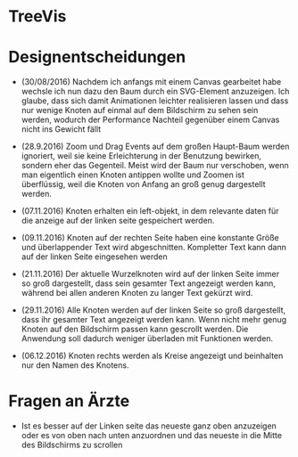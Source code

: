 # TreeVis 

# Designentscheidungen
 - (30/08/2016) Nachdem ich anfangs mit einem Canvas gearbeitet habe wechsle ich nun dazu den Baum durch ein SVG-Element anzuzeigen. Ich glaube, dass sich damit Animationen leichter realisieren lassen und dass nur wenige Knoten auf einmal auf dem Bildschirm zu sehen sein werden, wodurch der Performance Nachteil gegenüber einem Canvas nicht ins Gewicht fällt

 - (28.9.2016) Zoom und Drag Events auf dem großen Haupt-Baum werden ignoriert, weil sie keine Erleichterung in der Benutzung bewirken, sondern eher das Gegenteil. Meist wird der Baum nur verschoben, wenn man eigentlich einen Knoten antippen wollte und Zoomen ist überflüssig, weil die Knoten von Anfang an groß genug dargestellt werden.

 - (07.11.2016) Knoten erhalten ein left-objekt, in dem relevante daten für die anzeige auf der linken seite gespeichert werden.

 - (09.11.2016) Knoten auf der rechten Seite haben eine konstante Größe und überlappender Text wird abgeschnitten. Kompletter Text kann dann auf der linken Seite eingesehen werden

 - (21.11.2016) Der aktuelle Wurzelknoten wird auf der linken Seite immer so groß dargestellt, dass sein gesamter Text angezeigt werden kann, während bei allen anderen Knoten zu langer Text gekürzt wird.

 - (29.11.2016) Alle Knoten werden auf der linken Seite so groß dargestellt, dass ihr gesamter Text angezeigt werden kann. Wenn nicht mehr genug Knoten auf den Bildschirm passen kann gescrollt werden. Die Anwendung soll dadurch weniger überladen mit Funktionen werden.

 - (06.12.2016) Knoten rechts werden als Kreise angezeigt und beinhalten nur den Namen des Knotens.

 # Fragen an Ärzte
 - Ist es besser auf der Linken seite das neueste ganz oben anzuzeigen oder es von oben nach unten anzuordnen und das neueste in die Mitte des Bildschirms zu scrollen
